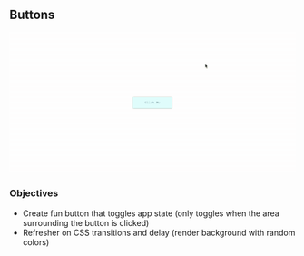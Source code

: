 
## Buttons

![button.gif](screenshots/button.gif)

### Objectives
* Create fun button that toggles app state (only toggles when the area surrounding the button is clicked) 
* Refresher on CSS transitions and delay (render background with random colors)
